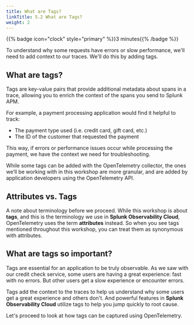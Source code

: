 ```yaml
---
title: What are Tags?
linkTitle: 5.2 What are Tags? 
weight: 2
---
```


{{% badge icon="clock" style="primary" %}}3 minutes{{% /badge %}}

To understand why some requests have errors or slow performance, we'll need to add context to our traces. We'll do this by adding tags. 

## What are tags? 

Tags are key-value pairs that provide additional metadata about spans in a trace, allowing you to enrich the context of the spans you send to Splunk APM.

For example, a payment processing application would find it helpful to track:

* The payment type used (i.e. credit card, gift card, etc.)
* The ID of the customer that requested the payment

This way, if errors or performance issues occur while processing the payment, we have the context we need for troubleshooting.

While some tags can be added with the OpenTelemetry collector, the ones we’ll be working with in this workshop are more granular, and are added by application developers using the OpenTelemetry API. 

## Attributes vs. Tags

A note about terminology before we proceed. While this workshop is about **tags**, and this is the terminology we use in **Splunk Observability Cloud**, OpenTelemetry uses the term **attributes** instead. So when you see tags mentioned throughout this workshop, you can treat them as synonymous with attributes.

## What are tags so important? 

Tags are essential for an application to be truly observable. As we saw with our credit check service, some users are having a great experience: fast with no errors. But other users get a slow experience or encounter errors.  

Tags add the context to the traces to help us understand why some users get a great experience and others don't.  And powerful features in **Splunk Observability Cloud** utilize tags to help you jump quickly to root cause. 

Let's proceed to look at how tags can be captured using OpenTelemetry. 